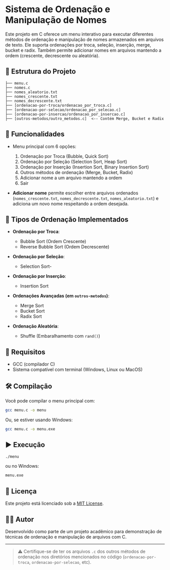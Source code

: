 
# Sistema de Ordenação e Manipulação de Nomes

Este projeto em C oferece um menu interativo para executar diferentes métodos de ordenação e manipulação de nomes armazenados em arquivos de texto. Ele suporta ordenações por troca, seleção, inserção, merge, bucket e radix. Também permite adicionar nomes em arquivos mantendo a ordem (crescente, decrescente ou aleatória).

## 📁 Estrutura do Projeto

```
├── menu.c
├── nomes.c
├── nomes_aleatorio.txt
├── nomes_crescente.txt
├── nomes_decrescente.txt
├── [ordenacao-por-troca/ordenacao_por_troca.c]
├── [ordenacao-por-selecao/ordenacao_por_selecao.c]
├── [ordenacao-por-insercao/ordenacao_por_insercao.c]
├── [outros-metodos/outro_metodos.c]  <-- Contém Merge, Bucket e Radix
```

## 🚀 Funcionalidades

- Menu principal com 6 opções:
  1. Ordenação por Troca (Bubble, Quick Sort)
  2. Ordenação por Seleção (Selection Sort, Heap Sort)
  3. Ordenação por Inserção (Insertion Sort, Binary Insertion Sort)
  4. Outros métodos de ordenação (Merge, Bucket, Radix)
  5. Adicionar nome a um arquivo mantendo a ordem
  6. Sair

- **Adicionar nome** permite escolher entre arquivos ordenados (`nomes_crescente.txt`, `nomes_decrescente.txt`, `nomes_aleatorio.txt`) e adiciona um novo nome respeitando a ordem desejada.

## 🔄 Tipos de Ordenação Implementados

- **Ordenação por Troca**:
  - Bubble Sort (Ordem Crescente)
  - Reverse Bubble Sort (Ordem Decrescente)

- **Ordenação por Seleção**:
  - Selection Sort-
- **Ordenação por Inserção**:
  - Insertion Sort

- **Ordenações Avançadas (em `outros-metodos`)**:
  - Merge Sort
  - Bucket Sort
  - Radix Sort

- **Ordenação Aleatória**:
  - Shuffle (Embaralhamento com `rand()`)

## 🧠 Requisitos

- GCC (compilador C)
- Sistema compatível com terminal (Windows, Linux ou MacOS)

## 🛠️ Compilação

Você pode compilar o menu principal com:

```bash
gcc menu.c -o menu
```

Ou, se estiver usando Windows:

```bash
gcc menu.c -o menu.exe
```

## ▶️ Execução

```bash
./menu
```

ou no Windows:

```bash
menu.exe
```

## 📝 Licença

Este projeto está licenciado sob a [MIT License](LICENSE).

## 👨‍💻 Autor

Desenvolvido como parte de um projeto acadêmico para demonstração de técnicas de ordenação e manipulação de arquivos com C.

---

> ⚠️ Certifique-se de ter os arquivos `.c` dos outros métodos de ordenação nos diretórios mencionados no código (`ordenacao-por-troca`, `ordenacao-por-selecao`, etc).
